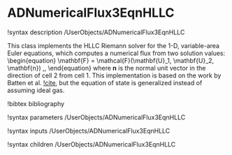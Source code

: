 # ADNumericalFlux3EqnHLLC

!syntax description /UserObjects/ADNumericalFlux3EqnHLLC

This class implements the HLLC Riemann solver for the 1-D, variable-area Euler
equations, which computes a numerical flux from two solution values:
\begin{equation}
  \mathbf{F} = \mathcal{F}(\mathbf{U}_1, \mathbf{U}_2, \mathbf{n}) \,,
\end{equation}
where $\mathbf{n}$ is the normal unit vector in the direction of cell 2 from
cell 1. This implementation is based on the work by Batten et al.
[!cite](batten1997average), but the equation of state is generalized instead of
assuming ideal gas.

!bibtex bibliography

!syntax parameters /UserObjects/ADNumericalFlux3EqnHLLC

!syntax inputs /UserObjects/ADNumericalFlux3EqnHLLC

!syntax children /UserObjects/ADNumericalFlux3EqnHLLC
